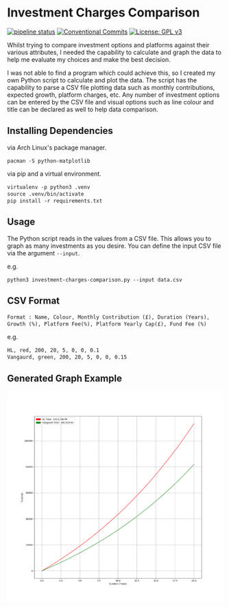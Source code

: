 # Investment Charges Comparison
[![pipeline status](https://gitlab.com/DeveloperC/investment-charges-comparison/badges/master/pipeline.svg)](https://gitlab.com/DeveloperC/investment-charges-comparison/commits/master) [![Conventional Commits](https://img.shields.io/badge/Conventional%20Commits-1.0.0-yellow.svg)](https://conventionalcommits.org) [![License: GPL v3](https://img.shields.io/badge/License-GPLv3-blue.svg)](https://www.gnu.org/licenses/gpl-3.0)

Whilst trying to compare investment options and platforms against their various attributes, I needed the capability to calculate and graph the data to help me evaluate my choices and make the best decision.

I was not able to find a program which could achieve this, so I created my own Python script to calculate and plot the data. The script has the capability to parse a CSV file plotting data such as monthly contributions, expected growth, platform charges, etc. Any number of investment options can be entered by the CSV file and visual options such as line colour and title can be declared as well to help data comparison.

## Installing Dependencies
via Arch Linux's package manager.
```
pacman -S python-matplotlib
```

via pip and a virtual environment.
```
virtualenv -p python3 .venv
source .venv/bin/activate
pip install -r requirements.txt
```

## Usage

The Python script reads in the values from a CSV file. This allows you to graph as many investments as you desire. You can define the input CSV file via the argument `--input`.

e.g.

```
python3 investment-charges-comparison.py --input data.csv
```

## CSV Format

```
Format : Name, Colour, Monthly Contribution (£), Duration (Years), Growth (%), Platform Fee(%), Platform Yearly Cap(£), Fund Fee (%)
```

e.g.

```
HL, red, 200, 20, 5, 0, 0, 0.1
Vangaurd, green, 200, 20, 5, 0, 0, 0.15

```

## Generated Graph Example

![Generated graph example output.](./example.png)
